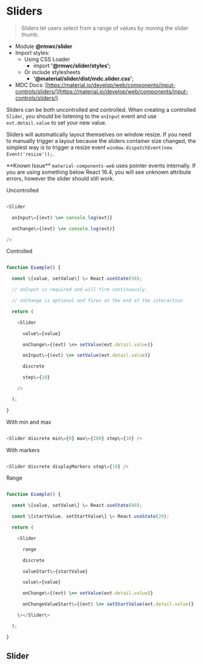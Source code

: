 # Sliders

> Sliders let users select from a range of values by moving the slider thumb.

- Module **@rmwc/slider**
- Import styles:
  - Using CSS Loader
    - import **'@rmwc/slider/styles';**
  - Or include stylesheets
    - **'@material/slider/dist/mdc.slider.css'**;
- MDC Docs: [https://material.io/develop/web/components/input-controls/sliders/](https://material.io/develop/web/components/input-controls/sliders/)

Sliders can be both uncontrolled and controlled. When creating a controlled `Slider`, you should be listening to the `onInput` event and use `evt.detail.value` to set your new value.

Sliders will automatically layout themselves on window resize. If you need to manually trigger a layout because the sliders container size changed, the simplest way is to trigger a resize event `window.dispatchEvent(new Event('resize'));`.

\*\*Known Issue\*\* `material-components-web` uses pointer events internally. If you are using something below React 16.4, you will see unknown attribute errors, however the slider should still work.

Uncontrolled

```js

<Slider

  onInput\={(evt) \=> console.log(evt)}

  onChange\={(evt) \=> console.log(evt)}

/>


```

Controlled

```js

function Example() {

  const \[value, setValue\] \= React.useState(50);

  // onInput is required and will fire continuously.

  // onChange is optional and fires at the end of the interaction

  return (

    <Slider

      value\={value}

      onChange\={(evt) \=> setValue(evt.detail.value)}

      onInput\={(evt) \=> setValue(evt.detail.value)}

      discrete

      step\={10}

    />

  );

}


```

With min and max

```js

<Slider discrete min\={0} max\={200} step\={10} />


```

With markers

```js

<Slider discrete displayMarkers step\={10} />


```

Range

```js

function Example() {

  const \[value, setValue\] \= React.useState(80);

  const \[startValue, setStartValue\] \= React.useState(20);

  return (

    <Slider

      range

      discrete

      valueStart\={startValue}

      value\={value}

      onChange\={(evt) \=> setValue(evt.detail.value)}

      onChangeValueStart\={(evt) \=> setStartValue(evt.detail.value)}

    \></Slider\>

  );

}


```

## Slider
